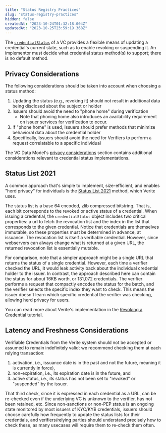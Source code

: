 ```yaml
---
title: "Status Registry Practices"
slug: "status-registry-practices"
hidden: false
createdAt: "2023-10-24T01:32:18.004Z"
updatedAt: "2023-10-25T23:59:19.368Z"
---
```

The [`credentialStatus`](https://www.w3.org/TR/vc-data-model/#status) of a VC provides a flexible means of updating a credential's current state, such as to enable revoking or suspending it. An implementor must decide what credential status method(s) to support; there is no default method.

## Privacy Considerations

The following considerations should be taken into account when choosing a status method:

1. Updating the status (e.g., revoking it) should not result in additional data being disclosed about the subject or holder
2. Issuers should avoid the need to "phone home" during verification
   - Note that phoning home also introduces an availability requirement on issuer services for verification to occur.
3. If "phone home" is used, Issuers should prefer methods that minimize behavioral data about the credential holder
4. Specifically, Issuers should avoid the need for Verifiers to perform a request correlatable to a specific individual

The VC Data Model's [privacy considerations](https://www.w3.org/TR/vc-data-model/#privacy-considerations) section contains additional considerations relevant to credential status implementations.

## Status List 2021

A common approach that's simple to implement, size-efficient, and enables "herd privacy" for individuals is the [Status List 2021](https://w3c-ccg.github.io/vc-status-list-2021/) method, which Verite uses.

The status list is a base 64 encoded, zlib compressed bitstring. That is, each bit corresponds to the revoked or active status of a credential. When issuing a credential, the `credentialStatus` object includes two critical properties: a url to fetch the revocation list and the index in the list that corresponds to the given credential. Notice that credentials are themselves immutable, so these properties must be determined in advance, at issuance. The revocation list is itself a verifiable credential. However, since webservers can always change what is returned at a given URL, the returned revocation list is essentially mutable.

For comparison, note that a simpler approach might be a single URL that returns the status of a single credential. However, each time a verifier checked the URL, it would leak activity back about the individual credential holder to the issuer. In contrast, the approach described here can contain the status for about 16KB worth, or 131,072 credentials. The verifier performs a request that compactly encodes the status for the batch, and the verifier selects the specific index they want to check. This means the issuer doesn't learn which specific credential the verifier was checking, allowing herd privacy for users.

You can read more about Verite's implementation in the [Revoking a Credential](doc:revocation) tutorial.

## Latency and Freshness Considerations

Verifiable Credentials from the Verite system should not be accepted or assumed to remain indefinitely valid; we recommend checking them at each relying transaction:

1. activation, i.e., issuance date is in the past and not the future, meaning it is currently in force),
2. non-expiration, i.e., its expiration date is in the future, and
3. active status, i.e., its status has not been set to "revoked" or "suspended" by the issuer.

That third check, since it is expressed in each credential as a URL, can be re-checked even if the underlying VC is unknown to the verifier, has not been retained, etc. Since non-sanctions or non-PEP status is an ongoing state monitored by most issuers of KYC/KYB credentials, issuers should choose carefully how frequently to update the status lists for their credentials, and verifiers/relying parties should understand precisely how to check these, as many usecases will require them to re-check them often.